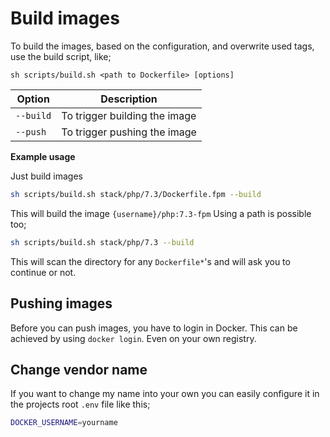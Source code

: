# Build images

To build the images, based on the configuration, and overwrite used tags, use the build script, like;

```
sh scripts/build.sh <path to Dockerfile> [options]
```

Option    | Description
--------- | ------------------------------
`--build` | To trigger building the image
`--push`  | To trigger pushing the image

__Example usage__

Just build images

```bash
sh scripts/build.sh stack/php/7.3/Dockerfile.fpm --build
```

This will build the image `{username}/php:7.3-fpm`
Using a path is possible too;

```bash
sh scripts/build.sh stack/php/7.3 --build
```

This will scan the directory for any `Dockerfile*`'s and will ask you to continue or not.

## Pushing images

Before you can push images, you have to login in Docker. This can be achieved by using `docker login`. Even on your own registry.

## Change vendor name

If you want to change my name into your own you can easily configure it in the projects root `.env` file like this;

```bash
DOCKER_USERNAME=yourname
```